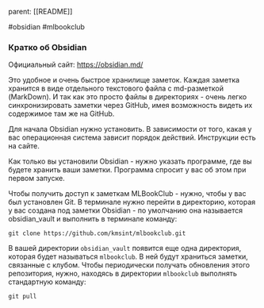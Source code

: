 parent: [[README]]

#obsidian #mlbookclub 

### Кратко об Obsidian

Официальный сайт: https://obsidian.md/

Это удобное и очень быстрое хранилище заметок. Каждая заметка хранится в виде отдельного текстового файла с md-разметкой (MarkDown). И так как это просто файлы в директориях - очень легко синхронизировать заметки через GitHub, имея возможность видеть их содержимое там же на GitHub.

Для начала Obsidian нужно установить. В зависимости от того, какая у вас операционная система зависит порядок действий. Инструкции есть на сайте.

Как только вы установили Obsidian - нужно указать программе, где вы будете хранить ваши заметки. Программа спросит у вас об этом при первом запуске.

Чтобы получить доступ к заметкам MLBookClub - нужно, чтобы у вас был установлен Git. В терминале нужно перейти в директорию, которая у вас создана под заметки Obsidian - по умолчанию она называется obsidian_vault и выполнить в терминале команду:

```shell
git clone https://github.com/kmsint/mlbookclub.git
```

В вашей директории `obsidian_vault` появится еще одна директория, которая будет называться `mlbookclub`. В ней будут храниться заметки, связанные с клубом. Чтобы периодически получать обновления этого репозитория, нужно, находясь в директории `mlbookclub` выполнять стандартную команду:

```shell
git pull
```

